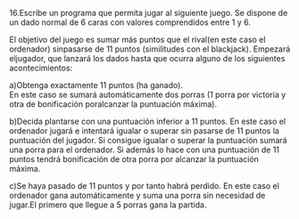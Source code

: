 



16.Escribe un programa que permita jugar al siguiente juego. Se dispone de un dado normal de 6 caras con valores comprendidos entre 1 y 6.

El objetivo del juego es sumar más puntos que el rival(en este caso el ordenador) sinpasarse de 11 puntos (similitudes con el blackjack). Empezará eljugador, que lanzará los dados hasta que ocurra alguno de los siguientes acontecimientos:
  
  a)Obtenga exactamente 11 puntos (ha ganado).  
  En este caso se sumará automáticamente dos porras (1 porra por victoria y otra de bonificación poralcanzar la puntuación máxima).

  b)Decida plantarse con una puntuación inferior a 11 puntos. 
  En este caso el ordenador jugará e intentará igualar o superar sin pasarse de 11 puntos la puntuación del jugador. Si consigue igualar o superar la puntuación sumará una porra para el ordenador. Si además lo hace con una puntuación de 11 puntos tendrá bonificación de otra porra por alcanzar la puntuación máxima.

  c)Se haya pasado de 11 puntos y por tanto habrá perdido.
  En este caso el ordenador gana automáticamente y suma una porra sin necesidad de jugar.El primero que llegue a 5 porras gana la partida.